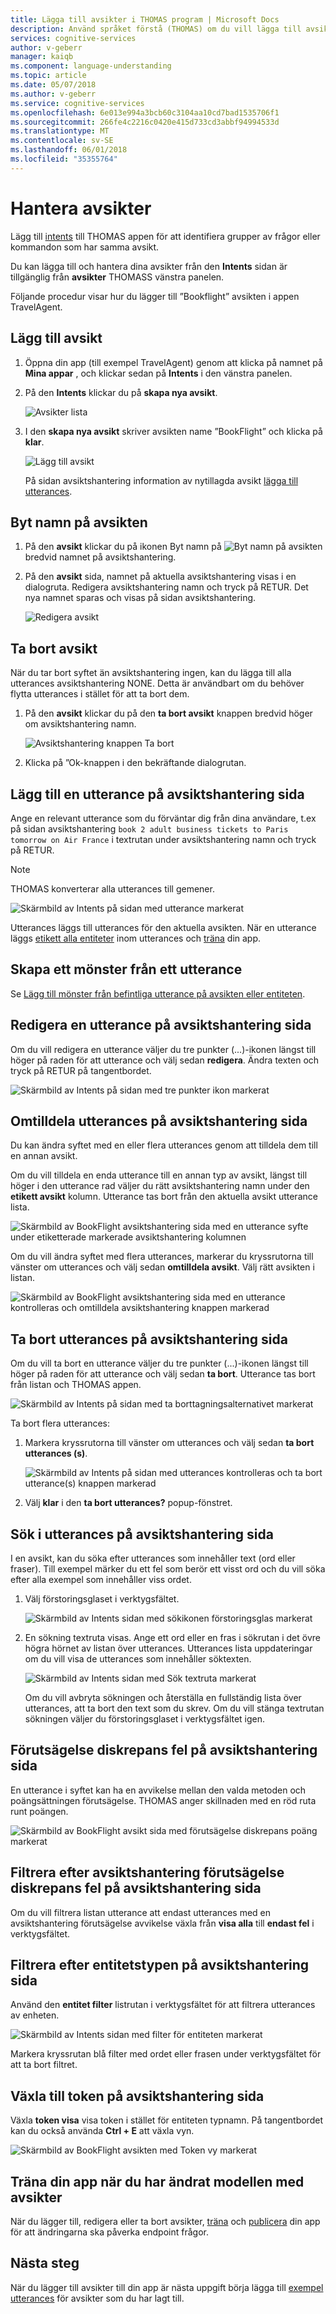 ```yaml
---
title: Lägga till avsikter i THOMAS program | Microsoft Docs
description: Använd språket förstå (THOMAS) om du vill lägga till avsikter att appar förstå användarförfrågningar och ta hänsyn till dem korrekt.
services: cognitive-services
author: v-geberr
manager: kaiqb
ms.component: language-understanding
ms.topic: article
ms.date: 05/07/2018
ms.author: v-geberr
ms.service: cognitive-services
ms.openlocfilehash: 6e013e994a3bcb60c3104aa10cd7bad1535706f1
ms.sourcegitcommit: 266fe4c2216c0420e415d733cd3abbf94994533d
ms.translationtype: MT
ms.contentlocale: sv-SE
ms.lasthandoff: 06/01/2018
ms.locfileid: "35355764"
---
```

# <a name="manage-intents"></a>Hantera avsikter 
Lägg till [intents](luis-concept-intent.md) till THOMAS appen för att identifiera grupper av frågor eller kommandon som har samma avsikt. 

Du kan lägga till och hantera dina avsikter från den **Intents** sidan är tillgänglig från **avsikter** THOMASS vänstra panelen. 

Följande procedur visar hur du lägger till ”Bookflight” avsikten i appen TravelAgent.

## <a name="add-intent"></a>Lägg till avsikt

1. Öppna din app (till exempel TravelAgent) genom att klicka på namnet på **Mina appar** , och klickar sedan på **Intents** i den vänstra panelen. 
2. På den **Intents** klickar du på **skapa nya avsikt**.

    ![Avsikter lista](./media/luis-how-to-add-intents/IntentsList.png)
3. I den **skapa nya avsikt** skriver avsikten name ”BookFlight” och klicka på **klar**.

    ![Lägg till avsikt](./media/luis-how-to-add-intents/Addintent-dialogbox.png)

    På sidan avsiktshantering information av nytillagda avsikt [lägga till utterances](#add-an-utterance-on-intent-page).

## <a name="rename-intent"></a>Byt namn på avsikten

1. På den **avsikt** klickar du på ikonen Byt namn på ![Byt namn på avsikten](./media/luis-how-to-add-intents/Rename-Intent-btn.png) bredvid namnet på avsiktshantering. 

2. På den **avsikt** sida, namnet på aktuella avsiktshantering visas i en dialogruta. Redigera avsiktshantering namn och tryck på RETUR. Det nya namnet sparas och visas på sidan avsiktshantering.

    ![Redigera avsikt](./media/luis-how-to-add-intents/EditIntent-dialogbox.png)

## <a name="delete-intent"></a>Ta bort avsikt
När du tar bort syftet än avsiktshantering ingen, kan du lägga till alla utterances avsiktshantering NONE. Detta är användbart om du behöver flytta utterances i stället för att ta bort dem.   

1. På den **avsikt** klickar du på den **ta bort avsikt** knappen bredvid höger om avsiktshantering namn. 

    ![Avsiktshantering knappen Ta bort](./media/luis-how-to-add-intents/DeleteIntent.png)

2. Klicka på ”Ok-knappen i den bekräftande dialogrutan.

<!--
    TBD: waiting for confirmation about which delete dialog is going to be in //BUILD

    ![Delete Intent Dialog](./media/luis-how-to-add-intents/DeleteIntent-Confirmation.png)
-->


## <a name="add-an-utterance-on-intent-page"></a>Lägg till en utterance på avsiktshantering sida

Ange en relevant utterance som du förväntar dig från dina användare, t.ex på sidan avsiktshantering `book 2 adult business tickets to Paris tomorrow on Air France` i textrutan under avsiktshantering namn och tryck på RETUR. 
 
>[!NOTE]
>THOMAS konverterar alla utterances till gemener.

![Skärmbild av Intents på sidan med utterance markerat](./media/luis-how-to-add-intents/add-new-utterance-to-intent.png) 

Utterances läggs till utterances för den aktuella avsikten. När en utterance läggs [etikett alla entiteter](luis-how-to-add-example-utterances.md) inom utterances och [träna](luis-how-to-train.md) din app. 

## <a name="create-a-pattern-from-an-utterance"></a>Skapa ett mönster från ett utterance
Se [Lägg till mönster från befintliga utterance på avsikten eller entiteten](luis-how-to-model-intent-pattern.md#add-pattern-from-existing-utterance-on-intent-or-entity-page).

## <a name="edit-an-utterance-on-intent-page"></a>Redigera en utterance på avsiktshantering sida

Om du vill redigera en utterance väljer du tre punkter (...)-ikonen längst till höger på raden för att utterance och välj sedan **redigera**. Ändra texten och tryck på RETUR på tangentbordet.

![Skärmbild av Intents på sidan med tre punkter ikon markerat](./media/luis-how-to-add-intents/edit-utterance.png) 

## <a name="reassign-utterances-on-intent-page"></a>Omtilldela utterances på avsiktshantering sida
Du kan ändra syftet med en eller flera utterances genom att tilldela dem till en annan avsikt. 

Om du vill tilldela en enda utterance till en annan typ av avsikt, längst till höger i den utterance rad väljer du rätt avsiktshantering namn under den **etikett avsikt** kolumn. Utterance tas bort från den aktuella avsikt utterance lista. 

![Skärmbild av BookFlight avsiktshantering sida med en utterance syfte under etiketterade markerade avsiktshantering kolumnen](./media/luis-how-to-add-intents/reassign-1-utterance.png)

Om du vill ändra syftet med flera utterances, markerar du kryssrutorna till vänster om utterances och välj sedan **omtilldela avsikt**. Välj rätt avsikten i listan.

![Skärmbild av BookFlight avsiktshantering sida med en utterance kontrolleras och omtilldela avsiktshantering knappen markerad](./media/luis-how-to-add-intents/delete-several-utterances.png) 

## <a name="delete-utterances-on-intent-page"></a>Ta bort utterances på avsiktshantering sida

Om du vill ta bort en utterance väljer du tre punkter (...)-ikonen längst till höger på raden för att utterance och välj sedan **ta bort**. Utterance tas bort från listan och THOMAS appen.

![Skärmbild av Intents på sidan med ta borttagningsalternativet markerat](./media/luis-how-to-add-intents/delete-utterance-ddl.png)

Ta bort flera utterances:

1. Markera kryssrutorna till vänster om utterances och välj sedan **ta bort utterances (s)**. 

    ![Skärmbild av Intents på sidan med utterances kontrolleras och ta bort utterance(s) knappen markerad](./media/luis-how-to-add-intents/delete-several-utterances.png)

2. Välj **klar** i den **ta bort utterances?** popup-fönstret.

## <a name="search-in-utterances-on-intent-page"></a>Sök i utterances på avsiktshantering sida
I en avsikt, kan du söka efter utterances som innehåller text (ord eller fraser). Till exempel märker du ett fel som berör ett visst ord och du vill söka efter alla exempel som innehåller viss ordet. 

1. Välj förstoringsglaset i verktygsfältet.

    ![Skärmbild av Intents sidan med sökikonen förstoringsglas markerat](./media/luis-how-to-add-intents/magnifying-glass.png)

2. En sökning textruta visas. Ange ett ord eller en fras i sökrutan i det övre högra hörnet av listan över utterances. Utterances lista uppdateringar om du vill visa de utterances som innehåller söktexten. 

    ![Skärmbild av Intents sidan med Sök textruta markerat](./media/luis-how-to-add-intents/search-textbox.png)

    Om du vill avbryta sökningen och återställa en fullständig lista över utterances, att ta bort den text som du skrev. Om du vill stänga textrutan sökningen väljer du förstoringsglaset i verktygsfältet igen.

## <a name="prediction-discrepancy-errors-on-intent-page"></a>Förutsägelse diskrepans fel på avsiktshantering sida
En utterance i syftet kan ha en avvikelse mellan den valda metoden och poängsättningen förutsägelse. THOMAS anger skillnaden med en röd ruta runt poängen. 

![Skärmbild av BookFlight avsikt sida med förutsägelse diskrepans poäng markerat](./media/luis-how-to-add-intents/score-discrepancy.png) 

## <a name="filter-by-intent-prediction-discrepancy-errors-on-intent-page"></a>Filtrera efter avsiktshantering förutsägelse diskrepans fel på avsiktshantering sida
Om du vill filtrera listan utterance att endast utterances med en avsiktshantering förutsägelse avvikelse växla från **visa alla** till **endast fel** i verktygsfältet. 

## <a name="filter-by-entity-type-on-intent-page"></a>Filtrera efter entitetstypen på avsiktshantering sida
Använd den **entitet filter** listrutan i verktygsfältet för att filtrera utterances av enheten. 

![Skärmbild av Intents sidan med filter för entiteten markerat](./media/luis-how-to-add-intents/filter-by-entities.png) 

Markera kryssrutan blå filter med ordet eller frasen under verktygsfältet för att ta bort filtret.  
<!-- TBD: waiting for ux fix - bug in ux of prebuit entity number -- when filtering by it, it doesn't show the list -->

## <a name="switch-to-token-view-on-intent-page"></a>Växla till token på avsiktshantering sida
Växla **token visa** visa token i stället för entiteten typnamn. På tangentbordet kan du också använda **Ctrl + E** att växla vyn. 

![Skärmbild av BookFlight avsikten med Token vy markerat](./media/luis-how-to-add-intents/toggle-tokens-view.png)

## <a name="train-your-app-after-changing-model-with-intents"></a>Träna din app när du har ändrat modellen med avsikter
När du lägger till, redigera eller ta bort avsikter, [träna](luis-how-to-train.md) och [publicera](PublishApp.md) din app för att ändringarna ska påverka endpoint frågor. 

## <a name="next-steps"></a>Nästa steg

När du lägger till avsikter till din app är nästa uppgift börja lägga till [exempel utterances](luis-how-to-add-example-utterances.md) för avsikter som du har lagt till. 
